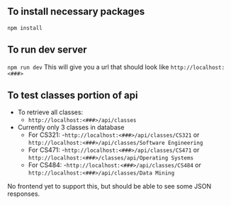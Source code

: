 
## To install necessary packages
`npm install`


## To run dev server
`npm run dev`
This will give you a url that should look like `http://localhost:<###>`

## To test classes portion of api
- To retrieve all classes:
    - `http://localhost:<###>/api/classes`
- Currently only 3 classes in database
    - For CS321:
        -`http://localhost:<###>/api/classes/CS321` or `http://localhost:<###>/api/classes/Software Engineering`
    - For CS471:
        -`http://localhost:<###>/api/classes/CS471` or `http://localhost:<###>/classes/api/Operating Systems`
    - For CS484:
        -`http://localhost:<###>/api/classes/CS484` or `http://localhost:<###>/api/classes/Data Mining`

No frontend yet to support this, but should be able to see some JSON responses.
